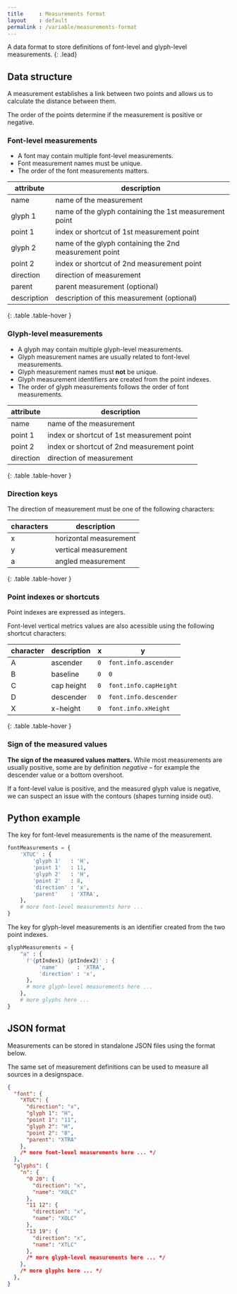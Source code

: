 ```yaml
---
title     : Measurements format
layout    : default
permalink : /variable/measurements-format
---
```


A data format to store definitions of font-level and glyph-level measurements.
{: .lead}


Data structure
--------------

A measurement establishes a link between two points and allows us to calculate the distance between them.

The order of the points determine if the measurement is positive or negative.

### Font-level measurements

- A font may contain multiple font-level measurements.
- Font measurement names must be unique.
- The order of the font measurements matters.

| attribute   | description                                            |
|-------------|--------------------------------------------------------|
| name        | name of the measurement                                |
| glyph 1     | name of the glyph containing the 1st measurement point |
| point 1     | index or shortcut of 1st measurement point             |
| glyph 2     | name of the glyph containing the 2nd measurement point |
| point 2     | index or shortcut of 2nd measurement point             |
| direction   | direction of measurement                               |
| parent      | parent measurement (optional)                          |
| description | description of this measurement (optional)             |
{: .table .table-hover }

### Glyph-level measurements

- A glyph may contain multiple glyph-level measurements.
- Glyph measurement names are usually related to font-level measurements.
- Glyph measurement names must **not** be unique.
- Glyph measurement identifiers are created from the point indexes.
- The order of glyph measurements follows the order of font measurements.

| attribute | description                                            |
|-----------|--------------------------------------------------------|
| name      | name of the measurement                                |
| point 1   | index or shortcut of 1st measurement point             |
| point 2   | index or shortcut of 2nd measurement point             |
| direction | direction of measurement                               |
{: .table .table-hover }

### Direction keys

The direction of measurement must be one of the following characters:

| characters | description            |
|------------|------------------------|
| x          | horizontal measurement |
| y          | vertical measurement   |
| a          | angled measurement     |
{: .table .table-hover }

### Point indexes or shortcuts

Point indexes are expressed as integers.

Font-level vertical metrics values are also acessible using the following shortcut characters:

| character | description | x             | y                     |
|-----------|-------------|---------------|-----------------------|
| A         | ascender    | `0`           | `font.info.ascender`  |
| B         | baseline    | `0`           | `0`                   |
| C         | cap height  | `0`           | `font.info.capHeight` |
| D         | descender   | `0`           | `font.info.descender` |
| X         | x-height    | `0`           | `font.info.xHeight`   |
{: .table .table-hover }

### Sign of the measured values

**The sign of the measured values matters.** While most measurements are usually positive, some are by definition *negative* – for example the descender value or a bottom overshoot.

If a font-level value is positive, and the measured glyph value is negative, we can suspect an issue with the contours (shapes turning inside out).


Python example
--------------

The key for font-level measurements is the name of the measurement.

```python
fontMeasurements = {
    'XTUC' : {
        'glyph 1'   : 'H',
        'point 1'   : 11,
        'glyph 2'   : 'H',
        'point 2'   : 8,
        'direction' : 'x',
        'parent'    : 'XTRA',
    },
    # more font-level measurements here ...
}
```

The key for glyph-level measurements is an identifier created from the two point indexes.

```python
glyphMeasurements = {
    "a" : {
      f'{ptIndex1} {ptIndex2}' : {
          'name'      : 'XTRA',
          'direction' : 'x',
      },
      # more glyph-level measurements here ...
    },
    # more glyphs here ...
}
```


JSON format
-----------

Measurements can be stored in standalone JSON files using the format below.

The same set of measurement definitions can be used to measure all sources in a designspace.

```json
{
  "font": {
    "XTUC": {
      "direction": "x",
      "glyph 1": "H",
      "point 1": "11",
      "glyph 2": "H",
      "point 2": "8",
      "parent": "XTRA"
    },
    /* more font-level measurements here ... */
  },
  "glyphs": {
    "n": {
      "0 20": {
        "direction": "x",
        "name": "XOLC"
      },
      "11 12": {
        "direction": "x",
        "name": "XOLC"
      },
      "13 19": {
        "direction": "x",
        "name": "XTLC"
      },
      /* more glyph-level measurements here ... */
    },
    /* more glyphs here ... */
  },
}
```

